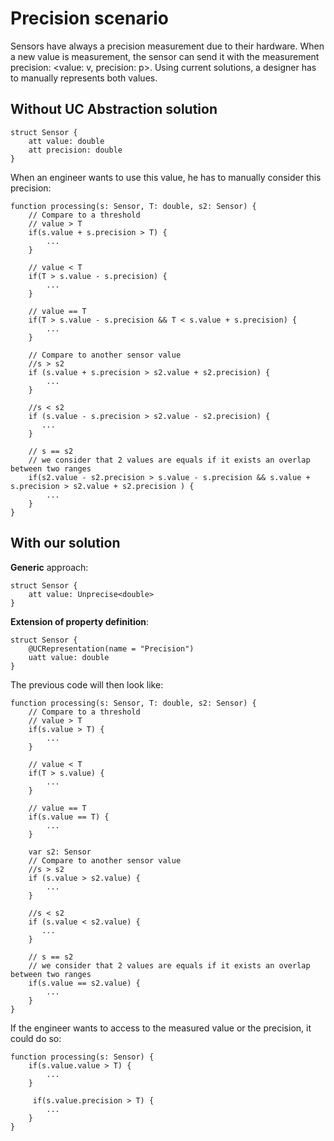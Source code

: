 # Precision scenario

Sensors have always a precision measurement due to their hardware.
When a new value is measurement, the sensor can send it with the measurement precision: <value: v, precision: p>.
Using current solutions, a designer has to manually represents both values.

## Without UC Abstraction solution

```
struct Sensor {
    att value: double
    att precision: double
}
```

When an engineer wants to use this value, he has to manually consider this precision:

```
function processing(s: Sensor, T: double, s2: Sensor) {
    // Compare to a threshold
    // value > T
    if(s.value + s.precision > T) {
        ...
    }

    // value < T
    if(T > s.value - s.precision) {
        ...
    }

    // value == T
    if(T > s.value - s.precision && T < s.value + s.precision) {
        ...
    }

    // Compare to another sensor value
    //s > s2
    if (s.value + s.precision > s2.value + s2.precision) {
        ...
    }

    //s < s2
    if (s.value - s.precision > s2.value - s2.precision) {
       ... 
    }

    // s == s2
    // we consider that 2 values are equals if it exists an overlap between two ranges
    if(s2.value - s2.precision > s.value - s.precision && s.value + s.precision > s2.value + s2.precision ) {
        ...
    }
}
```

## With our solution

**Generic** approach:
```
struct Sensor {
    att value: Unprecise<double>
}
```

**Extension of property definition**:
```
struct Sensor {
    @UCRepresentation(name = "Precision")
    uatt value: double
}
```

The previous code will then look like:
```
function processing(s: Sensor, T: double, s2: Sensor) {
    // Compare to a threshold
    // value > T
    if(s.value > T) {
        ...
    }

    // value < T
    if(T > s.value) {
        ...
    }

    // value == T
    if(s.value == T) {
        ...
    }

    var s2: Sensor
    // Compare to another sensor value
    //s > s2
    if (s.value > s2.value) {
        ...
    }

    //s < s2
    if (s.value < s2.value) {
       ... 
    }

    // s == s2
    // we consider that 2 values are equals if it exists an overlap between two ranges
    if(s.value == s2.value) {
        ...
    }
}
```

If the engineer wants to access to the measured value or the precision, it could do so:

```
function processing(s: Sensor) {
    if(s.value.value > T) {
        ...
    }

     if(s.value.precision > T) {
        ...
    }
}
```

